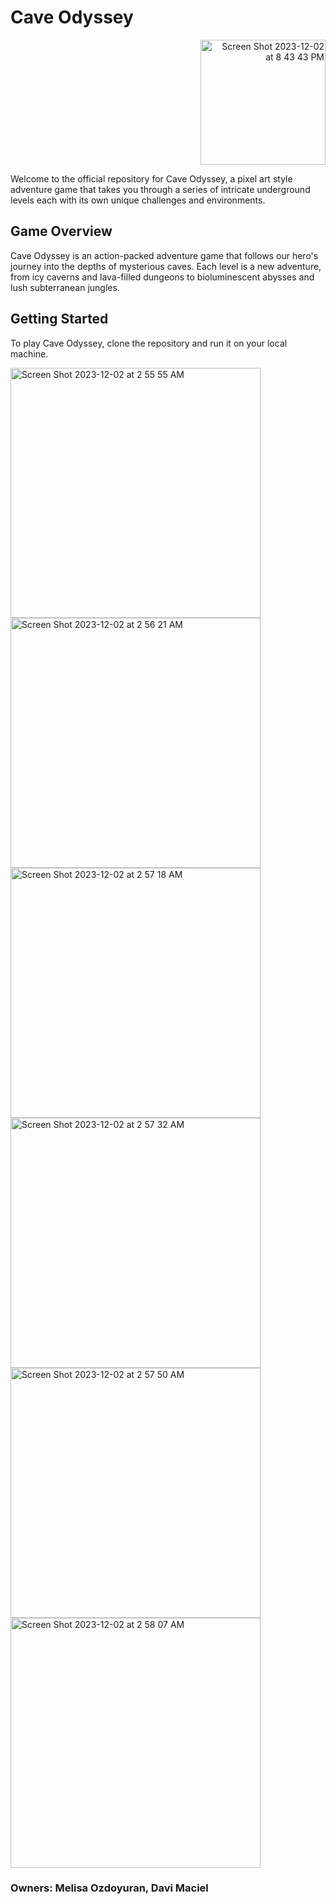 <h1 align="left">Cave Odyssey</h1>
<p align="right">
  <img width="200" alt="Screen Shot 2023-12-02 at 8 43 43 PM" src="https://github.com/melisaozdoyuran2001/Castle-Odyssey/assets/123209674/1e393ee0-4faa-45a4-8bd7-b983e0d3f87d">
</p>


Welcome to the official repository for Cave Odyssey, a pixel art style adventure game that takes you through a series of intricate underground levels each with its own unique challenges and environments.

## Game Overview

Cave Odyssey is an action-packed adventure game that follows our hero's journey into the depths of mysterious caves. Each level is a new adventure, from icy caverns and lava-filled dungeons to bioluminescent abysses and lush subterranean jungles.

## Getting Started
To play Cave Odyssey, clone the repository and run it on your local machine.

<img width="400" alt="Screen Shot 2023-12-02 at 2 55 55 AM" src="https://github.com/melisaozdoyuran2001/Castle-Odyssey/assets/123209674/dfb93833-788c-4714-a15e-03afd1c40d77">

<img width="400" alt="Screen Shot 2023-12-02 at 2 56 21 AM" src="https://github.com/melisaozdoyuran2001/Castle-Odyssey/assets/123209674/b1fda403-0d05-47fa-b891-f3bd2b942289">
<img width="400" alt="Screen Shot 2023-12-02 at 2 57 18 AM" src="https://github.com/melisaozdoyuran2001/Castle-Odyssey/assets/123209674/78c6d884-3c7b-4c83-81d8-1b9d32379bef">
<img width="400" alt="Screen Shot 2023-12-02 at 2 57 32 AM" src="https://github.com/melisaozdoyuran2001/Castle-Odyssey/assets/123209674/9a94881c-c32a-4277-835a-9cb55af6c729">
<img width="400" alt="Screen Shot 2023-12-02 at 2 57 50 AM" src="https://github.com/melisaozdoyuran2001/Castle-Odyssey/assets/123209674/69fb31b4-ad90-475e-9a16-a60a2cc1b78e">
<img width="400" alt="Screen Shot 2023-12-02 at 2 58 07 AM" src="https://github.com/melisaozdoyuran2001/Castle-Odyssey/assets/123209674/a5a0a384-0703-471d-a6b0-7554cea6795f">

### Owners: Melisa Ozdoyuran, Davi Maciel 
